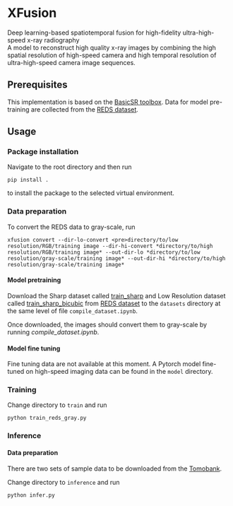 # XFusion
Deep learning-based spatiotemporal fusion for high-fidelity ultra-high-speed x-ray radiography  
A model to reconstruct high quality x-ray images by combining the high spatial resolution of high-speed camera and high temporal resolution of ultra-high-speed camera image sequences.  

## Prerequisites
This implementation is based on the [BasicSR toolbox](https://github.com/XPixelGroup/BasicSR). Data for model pre-training are collected from the [REDS dataset](https://seungjunnah.github.io/Datasets/reds).  

## Usage
### Package installation
Navigate to the root directory and then run
```
pip install .
```
to install the package to the selected virtual environment.

### Data preparation
To convert the REDS data to gray-scale, run
```
xfusion convert --dir-lo-convert <pre>directory/to/low resolution/RGB/training image --dir-hi-convert *directory/to/high resolution/RGB/training image* --out-dir-lo *directory/to/low resolution/gray-scale/training image* --out-dir-hi *directory/to/high resolution/gray-scale/training image*
```

#### Model pretraining
Download the Sharp dataset called [train_sharp](https://drive.google.com/open?id=1YLksKtMhd2mWyVSkvhDaDLWSc1qYNCz-) and Low Resolution dataset called [train_sharp_bicubic](https://drive.google.com/open?id=1a4PrjqT-hShvY9IyJm3sPF0ZaXyrCozR) from [REDS dataset](https://seungjunnah.github.io/Datasets/reds) to the `datasets` directory at the same level of file `compile_dataset.ipynb`.

Once downloaded, the images should convert them to gray-scale by running *compile_dataset.ipynb*.

#### Model fine tuning
Fine tuning data are not available at this moment. A Pytorch model fine-tuned on high-speed imaging data can be found in the `model` directory.

### Training
Change directory to `train` and run
```
python train_reds_gray.py
```

### Inference
#### Data preparation
There are two sets of sample data to be downloaded from the [Tomobank](https://tomobank.readthedocs.io/en/latest/source/data/docs.data.radio.html).

Change directory to `inference` and run
```
python infer.py
```
